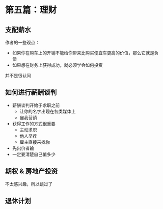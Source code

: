 # 第五篇：理财

## 支配薪水

作者的一些观点：
- 如果你在购车上的开销不能给你带来比购买便宜车更高的价值，那么它就是负债
- 如果想在财务上获得成功，就必须学会如何投资

并不是很认同

## 如何进行薪酬谈判

- 薪酬谈判开始于求职之前
  - 让你的名字出现在各类媒体上
  - 自我营销
- 获得工作的方式很重要
  - 主动求职
  - 他人举荐
  - 雇主直接来找你
- 先出价者输
- 一定要清楚自己值多少

## 期权 & 房地产投资

不太感兴趣，所以跳过了

## 退休计划